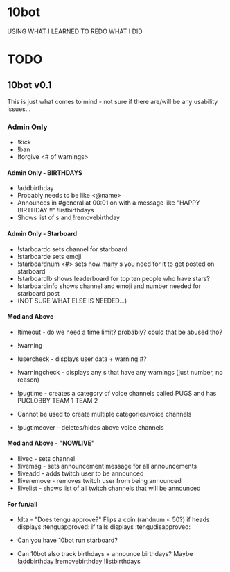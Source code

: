 # 10bot

USING WHAT I LEARNED TO REDO WHAT I DID

# TODO

## 10bot v0.1

This is just what comes to mind - not sure if there are/will be any usability issues...

### Admin Only

- !kick <user> <reason>
- !ban <user> <reason>
- !forgive <user> <# of warnings> <reason>

#### Admin Only - BIRTHDAYS
- !addbirthday <NOT SURE WHAT INPUT NEEDS TO GO HERE BUT LET ME KNOW>
- Probably needs to be like <@name> <mmdd>
- Announces in #general at 00:01 on <mmdd> with a message like "HAPPY BIRTHDAY <USER>!!"
!listbirthdays
- Shows list of <user>s and <birthday>
!removebirthday <user>

#### Admin Only - Starboard
- !starboardc <channel> sets channel for starboard
- !starboarde <emoji> sets emoji
- !starboardnum <#> sets how many <emoji>s you need for it to get posted on starboard
- !starboardlb shows leaderboard for top ten people who have stars?
- !starboardinfo shows channel and emoji and number needed for starboard post
- (NOT SURE WHAT ELSE IS NEEDED...)

#### Mod and Above
- !timeout <user> <reason> - do we need a time limit? probably? could that be abused tho?

- !warning <user> <reason>

- !usercheck - displays user data + warning #?

- !warningcheck - displays any <user>s that have any warnings (just number, no reason)

- !pugtime - creates a category of voice channels called PUGS and has PUGLOBBY TEAM 1 TEAM 2 

- Cannot be used to create multiple categories/voice channels

- !pugtimeover - deletes/hides above voice channels

#### Mod and Above - "NOWLIVE"
- !livec <channel> - sets channel
- !livemsg <message> - sets announcement message for all announcements
- !liveadd <twitchusername> - adds twitch user to be announced
- !liveremove <twitchusername> - removes twitch user from being announced
- !livelist - shows list of all twitch channels that will be announced

#### For fun/all
- !dta - "Does tengu approve?" Flips a coin (randnum < 50?) if heads displays :tenguapproved: if tails displays :tengudisapproved:



- Can you have 10bot run starboard?
- Can 10bot also track birthdays + announce birthdays? Maybe !addbirthday !removebirthday !listbirthdays